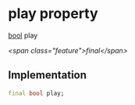 


# play property







[bool](https:api.flutter.dev/flutter/dart-core/bool-class.html) play
  
_\<span class="feature"\>final\</span\>_






## Implementation

```dart
final bool play;
```







